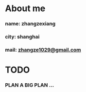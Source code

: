 # About me

### name: zhangzexiang
### city: shanghai
### mail: zhangze1029@gmail.com


# TODO

### PLAN A BIG PLAN ...